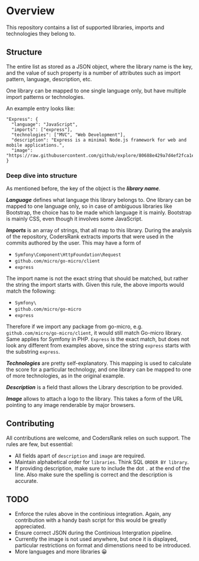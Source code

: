 # Overview
This repository contains a list of supported libraries, imports and technologies they belong to.

## Structure
The entire list as stored as a JSON object, where the library name is the key, and the value of such
property is a number of attributes such as import pattern, language, description, etc.

One library can be mapped to one single language only, but have multiple import patterns or technologies.

An example entry looks like:
```
"Express": {
  "language": "JavaScript",
  "imports": ["express"],
  "technologies": ["MVC", "Web Development"],
  "description": "Express is a minimal Node.js framework for web and mobile applications.",
  "image": "https://raw.githubusercontent.com/github/explore/80688e429a7d4ef2fca1e82350fe8e3517d3494d/topics/express/express.png",
}
```

### Deep dive into structure
As mentioned before, the key of the object is the ***library name***.

***Language*** defines what language this library belongs to. One library can be mapped to one language only, so in case of 
ambiguous libraries like Bootstrap, the choice has to be made which language it is mainly. Bootstrap is mainly CSS, even
though it involves some JavaScript. 

***Imports*** is an array of strings, that all map to this library. During the analysis of the repository, CodersRank extracts
imports that were used in the commits authored by the user. This may have a form of
- `Symfony\Component\HttpFoundation\Request`
- `github.com/micro/go-micro/client`
- `express`

The import name is not the exact string that should be matched, but rather the string the import starts with. Given this
rule, the above imports would match the following:
- `Symfony\`
- `github.com/micro/go-micro`
- `express`
  
Therefore if we import any package from go-micro, e.g. `github.com/micro/go-micro/client`, it would still match Go-micro library. 
Same applies for Symfony in PHP. `Express` is the exact match, but does not look any different from examples above, since the string
`express` starts with the substring `express`.

***Technologies*** are pretty self-explanatory. This mapping is used to calculate the score for a particular technology, and one library can be 
mapped to one of more technologies, as in the original example.

***Description*** is a field thast allows the Library description to be provided. 

***Image*** allows to attach a logo to the library. This takes a form of the URL pointing to any image renderable by major browsers.

## Contributing
All contributions are welcome, and CodersRank relies on such support. The rules are few, but essential:

- All fields apart of `description` and `image` are required.
- Maintain alphabetical order for `libraries`. Think SQL `ORDER BY library`.
- If providing description, make sure to include the dot `.` at the end of the line. Also make sure the spelling is correct and the description is accurate.

## TODO
* Enforce the rules above in the continious integration. Again, any contribution with a handy bash script for this would be greatly appreciated.
* Ensure correct JSON during the Continious Intergration pipeline.
* Currently the image is not used anywhere, but once it is displayed, particular restrictions on format and dimenstions need to be introduced. 
* More languages and more libraries 😀
